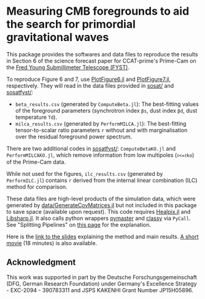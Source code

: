 # Measuring CMB foregrounds to aid the search for primordial gravitational waves

This package provides the softwares and data files to reproduce the results in Section 6 of the science forecast paper for CCAT-prime's Prime-Cam on the [Fred Young Submillimeter Telescope (FYST)](https://www.ccatobservatory.org/index.cfm).

To reproduce Figure 6 and 7, use [PlotFigure6.jl](https://github.com/komatsu5147/CleanCMB.jl/tree/master/ccatprime/sciencepaper/PlotFigure6.jl) and  [PlotFigure7.jl](https://github.com/komatsu5147/CleanCMB.jl/tree/master/ccatprime/sciencepaper/PlotFigure7.jl), respectively. They will read in the data files provided in [sosat/](https://github.com/komatsu5147/CleanCMB.jl/tree/master/ccatprime/sciencepaper/sosat) and [sosatfyst/](https://github.com/komatsu5147/CleanCMB.jl/tree/master/ccatprime/sciencepaper/sosatfyst):
- `beta_results.csv` (generated by `ComputeBeta.jl`): The best-fitting values of the foreground parameters (synchrotron index `βs`, dust index `βd`, dust temperature `Td`).
- `milca_results.csv` (generated by `PerformMILCA.jl`): The best-fitting tensor-to-scalar ratio parameters `r` without and with marginalisation over the residual foreground power spectrum.

There are two additional codes in [sosatfyst/](https://github.com/komatsu5147/CleanCMB.jl/tree/master/ccatprime/sciencepaper/sosatfyst): `ComputeBetaKO.jl` and `PerformMILCAKO.jl`, which remove information from low multipoles (`ℓ<=ℓko`) of the Prime-Cam data.

While not used for the figures, `ilc_results.csv` (generated by `PerformILC.jl`) contains `r` derived from the internal linear combination (ILC) method for comparison.

These data files are high-level products of the simulation data, which were generated by [data/GenerateCovMatrices.jl](https://github.com/komatsu5147/CleanCMB.jl/tree/master/ccatprime/sciencepaper/data/GenerateCovMatrices.jl) but not included in this package to save space (available upon request). This code requires [Healpix.jl](https://github.com/ziotom78/Healpix.jl) and [Libsharp.jl](https://github.com/ziotom78/Libsharp.jl). It also calls python wrappers [pymaster](https://github.com/LSSTDESC/NaMaster) and [classy](https://github.com/lesgourg/class_public/wiki/Python-wrapper) via `PyCall`. See "Splitting Pipelines" on [this page](https://github.com/komatsu5147/CleanCMB.jl#splitting-pipelines) for the explanation.

Here is the [link to the slides](https://wwwmpa.mpa-garching.mpg.de/~komatsu/CCATp/presentations/fyst-bmode-apr2021.pdf) explaining the method and main results. [A short movie](https://wwwmpa.mpa-garching.mpg.de/~komatsu/CCATp/presentations/fyst-bmode-apr2021.mp4) (18 minutes) is also available.

## Acknowledgment

This work was supported in part by the Deutsche Forschungsgemeinschaft (DFG, German Research Foundation) under Germany's Excellence Strategy - EXC-2094 - 390783311 and JSPS KAKENHI Grant Number JP15H05896.
